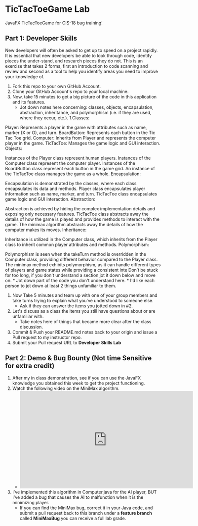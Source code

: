 # TicTacToeGame Lab
JavaFX TicTacToeGame for CIS-18 bug training!

## Part 1: Developer Skills

New developers will often be asked to get up to speed on a project rapidly. It is essential that new developers be able to look through code, identify pieces the under-stand, and research pieces they do not. This is an exercise that takes 2 forms, first an introduction to code scanning and review and second as a tool to help you identify areas you need to improve your knowledge of.

1. Fork this repo to your own GitHub Account.
1. Clone your GitHub Account's repo to your local machine.
1. Now, take 15 minutes to get a big picture of the code in this application and its features.
    * Jot down notes here concerning: classes, objects, encapsulation, abstraction, inheritance, and polymorphism (i.e. if they are used, where they occur, etc.).
1.Classes:

Player: Represents a player in the game with attributes such as name, marker (X or O), and turn.
BoardButton: Represents each button in the Tic Tac Toe grid.
Computer: Inherits from Player and represents the computer player in the game.
TicTacToe: Manages the game logic and GUI interaction.
Objects:

Instances of the Player class represent human players.
Instances of the Computer class represent the computer player.
Instances of the BoardButton class represent each button in the game grid.
An instance of the TicTacToe class manages the game as a whole.
Encapsulation:

Encapsulation is demonstrated by the classes, where each class encapsulates its data and methods.
Player class encapsulates player information such as name, marker, and turn.
TicTacToe class encapsulates game logic and GUI interaction.
Abstraction:

Abstraction is achieved by hiding the complex implementation details and exposing only necessary features.
TicTacToe class abstracts away the details of how the game is played and provides methods to interact with the game.
The minimax algorithm abstracts away the details of how the computer makes its moves.
Inheritance:

Inheritance is utilized in the Computer class, which inherits from the Player class to inherit common player attributes and methods.
Polymorphism:

Polymorphism is seen when the takeTurn method is overridden in the Computer class, providing different behavior compared to the Player class.
The minimax method exhibits polymorphism, as it can handle different types of players and game states while providing a consistent inte Don’t be stuck for too long, if you don't understand a section jot it down below and move on.
    * Jot down part of the code you don't understand here.
    * I'd like each person to jot down at least 2 things unfamiliar to them.
1. Now Take 5 minutes  and team up with one of your group members and take turns trying to explain what you’ve understood to someone else.
    * Ask if they can answer the items you jotted down in #2.
1. Let's discuss as a class the items you still have questions about or are unfamiliar with.
    * Take notes here of things that became more clear after the class discussion.
1. Commit & Push your README.md notes back to your origin and issue a Pull request to my instructor repo.
1. Submit your Pull request URL to **Developer Skills Lab**

## Part 2: Demo & Bug Bounty (Not time Sensitive for extra credit)

1. After my in class demonstration, see if you can use the JavaFX knowledge you obtained this week to get the project functioning.
1. Watch the following video on the MiniMax algorithm.
    * <iframe width="560" height="315" src="https://www.youtube.com/embed/l-hh51ncgDI" title="YouTube video player" frameborder="0" allow="accelerometer; autoplay; clipboard-write; encrypted-media; gyroscope; picture-in-picture; web-share" allowfullscreen></iframe>
1. I've implemented this algorithm in Computer.java for the AI player, BUT I've added a bug that causes the AI to malfunction when it is the minimizing player.
    * If you can find the MiniMax bug, correct it in your Java code, and submit a pull request back to this branch under a **feature branch** called **MiniMaxBug** you can receive a full lab grade.
